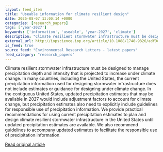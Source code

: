 ```yaml
---
layout: feed_item
title: "Useable information for climate resilient design"
date: 2025-08-07 13:00:14 +0000
categories: [research_papers]
tags: ['year-2027']
keywords: ['information', 'useable', 'year-2027', 'climate']
description: "Climate resilient stormwater infrastructure must be designed to manage precipitation depth and intensity that is projected to increase under climate change"
external_url: http://iopscience.iop.org/article/10.1088/1748-9326/adf3d0
is_feed: true
source_feed: "Environmental Research Letters - latest papers"
feed_category: "research_papers"
---
```


Climate resilient stormwater infrastructure must be designed to manage precipitation depth and intensity that is projected to increase under climate change. In many countries, including the United States, the current precipitation information used for designing stormwater infrastructure does not include estimates or guidance for designing under climate change. In the contiguous United States, updated precipitation estimates that may be available in 2027 would include adjustment factors to account for climate change, but precipitation estimates also need to explicitly include guidelines for responsible use of precipitation information. We provide practical recommendations for using current precipitation estimates to plan and design climate resilient stormwater infrastructure in the United States until updated precipitation estimates are available. We also recommend guidelines to accompany updated estimates to facilitate the responsible use of precipitation information.

[Read original article](http://iopscience.iop.org/article/10.1088/1748-9326/adf3d0)

